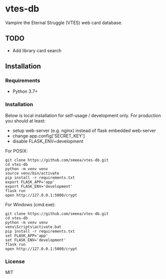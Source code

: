 # vtes-db

Vampire the Eternal Struggle (VTES) web card database.

## TODO
* Add library card search

## Installation

### Requirements

* Python 3.7+

### Installation

Below is local installation for self-usage / development only.
For production you should at least:
* setup web-server (e.g. nginx) instead of flask embedded web-server
* change app.config['SECRET_KEY']
* disable FLASK_ENV=development

For POSIX:

    git clone https://github.com/smeea/vtes-db.git
    cd vtes-db
    python -m venv venv
    source venv/bin/activate
    pip install -r requirements.txt
    export FLASK_APP='app'
    export FLASK_ENV='development'
    flask run
    open http://127.0.0.1:5000/crypt

For Windows (cmd.exe):

    git clone https://github.com/smeea/vtes-db.git
    cd vtes-db
    python -m venv venv
    venv\Scripts\activate.bat
    pip install -r requirements.txt
    set FLASK_APP='app'
    set FLASK_ENV='development'
    flask run
    open http://127.0.0.1:5000/crypt

### License
MIT
